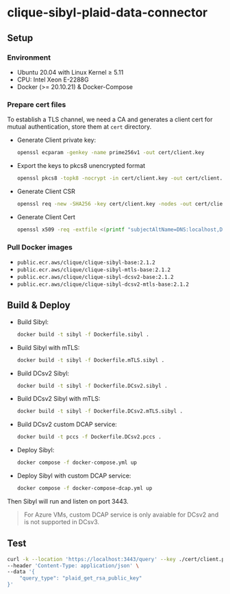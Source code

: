 # clique-sibyl-plaid-data-connector

## Setup

### Environment 

- Ubuntu 20.04 with Linux Kernel ≥ 5.11
- CPU: Intel Xeon E-2288G
- Docker (>= 20.10.21) & Docker-Compose

### Prepare cert files

To establish a TLS channel, we need a CA and generates a client cert for mutual authentication, store them at `cert` directory.

* Generate Client private key:
 
  ```bash
  openssl ecparam -genkey -name prime256v1 -out cert/client.key
  ```

* Export the keys to pkcs8 unencrypted format 
  
  ```bash
  openssl pkcs8 -topk8 -nocrypt -in cert/client.key -out cert/client.pkcs8
  ```

* Generate Client CSR 
  
  ```bash
  openssl req -new -SHA256 -key cert/client.key -nodes -out cert/client.csr
  ```

* Generate Client Cert 

  ```bash
  openssl x509 -req -extfile <(printf "subjectAltName=DNS:localhost,DNS:www.example.com") -days 3650 -in cert/client.csr -CA cert/ca.crt -CAkey cert/ca.key -CAcreateserial -out cert/client.crt
  ```

### Pull Docker images

* `public.ecr.aws/clique/clique-sibyl-base:2.1.2`
* `public.ecr.aws/clique/clique-sibyl-mtls-base:2.1.2`
* `public.ecr.aws/clique/clique-sibyl-dcsv2-base:2.1.2`
* `public.ecr.aws/clique/clique-sibyl-dcsv2-mtls-base:2.1.2`
## Build & Deploy

* Build Sibyl: 

  ```bash
  docker build -t sibyl -f Dockerfile.sibyl .
  ```

* Build Sibyl with mTLS: 

  ```bash
  docker build -t sibyl -f Dockerfile.mTLS.sibyl .
  ```

* Build DCsv2 Sibyl:

  ```bash
  docker build -t sibyl -f Dockerfile.DCsv2.sibyl .
  ```

* Build DCsv2 Sibyl with mTLS:

  ```bash
  docker build -t sibyl -f Dockerfile.DCsv2.mTLS.sibyl .
  ```

* Build DCsv2 custom DCAP service:

  ```bash
  docker build -t pccs -f Dockerfile.DCsv2.pccs .
  ```

* Deploy Sibyl:

  ```bash
  docker compose -f docker-compose.yml up
  ```

* Deploy Sibyl with custom DCAP service:

  ```bash
  docker compose -f docker-compose-dcap.yml up
  ```

Then Sibyl will run and listen on port 3443.

> For Azure VMs, custom DCAP service is only avaiable for DCsv2 and is not supported in DCsv3.

## Test

```bash
curl -k --location 'https://localhost:3443/query' --key ./cert/client.pkcs8 --cert ./cert/client.crt \
--header 'Content-Type: application/json' \
--data '{
    "query_type": "plaid_get_rsa_public_key"
}'
```
